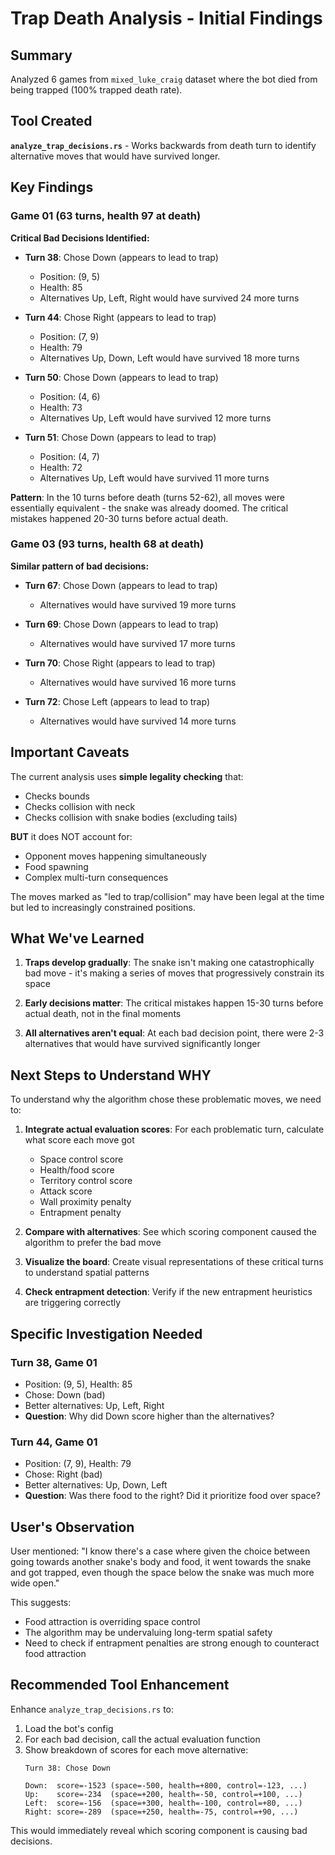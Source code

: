 # Trap Death Analysis - Initial Findings

## Summary

Analyzed 6 games from `mixed_luke_craig` dataset where the bot died from being trapped (100% trapped death rate).

## Tool Created

**`analyze_trap_decisions.rs`** - Works backwards from death turn to identify alternative moves that would have survived longer.

## Key Findings

### Game 01 (63 turns, health 97 at death)

**Critical Bad Decisions Identified:**

- **Turn 38**: Chose Down (appears to lead to trap)
  - Position: (9, 5)
  - Health: 85
  - Alternatives Up, Left, Right would have survived 24 more turns

- **Turn 44**: Chose Right (appears to lead to trap)
  - Position: (7, 9)
  - Health: 79
  - Alternatives Up, Down, Left would have survived 18 more turns

- **Turn 50**: Chose Down (appears to lead to trap)
  - Position: (4, 6)
  - Health: 73
  - Alternatives Up, Left would have survived 12 more turns

- **Turn 51**: Chose Down (appears to lead to trap)
  - Position: (4, 7)
  - Health: 72
  - Alternatives Up, Left would have survived 11 more turns

**Pattern**: In the 10 turns before death (turns 52-62), all moves were essentially equivalent - the snake was already doomed. The critical mistakes happened 20-30 turns before actual death.

### Game 03 (93 turns, health 68 at death)

**Similar pattern of bad decisions:**

- **Turn 67**: Chose Down (appears to lead to trap)
  - Alternatives would have survived 19 more turns

- **Turn 69**: Chose Down (appears to lead to trap)
  - Alternatives would have survived 17 more turns

- **Turn 70**: Chose Right (appears to lead to trap)
  - Alternatives would have survived 16 more turns

- **Turn 72**: Chose Left (appears to lead to trap)
  - Alternatives would have survived 14 more turns

## Important Caveats

The current analysis uses **simple legality checking** that:
- Checks bounds
- Checks collision with neck
- Checks collision with snake bodies (excluding tails)

**BUT** it does NOT account for:
- Opponent moves happening simultaneously
- Food spawning
- Complex multi-turn consequences

The moves marked as "led to trap/collision" may have been legal at the time but led to increasingly constrained positions.

## What We've Learned

1. **Traps develop gradually**: The snake isn't making one catastrophically bad move - it's making a series of moves that progressively constrain its space

2. **Early decisions matter**: The critical mistakes happen 15-30 turns before actual death, not in the final moments

3. **All alternatives aren't equal**: At each bad decision point, there were 2-3 alternatives that would have survived significantly longer

## Next Steps to Understand WHY

To understand why the algorithm chose these problematic moves, we need to:

1. **Integrate actual evaluation scores**: For each problematic turn, calculate what score each move got
   - Space control score
   - Health/food score
   - Territory control score
   - Attack score
   - Wall proximity penalty
   - Entrapment penalty

2. **Compare with alternatives**: See which scoring component caused the algorithm to prefer the bad move

3. **Visualize the board**: Create visual representations of these critical turns to understand spatial patterns

4. **Check entrapment detection**: Verify if the new entrapment heuristics are triggering correctly

## Specific Investigation Needed

### Turn 38, Game 01
- Position: (9, 5), Health: 85
- Chose: Down (bad)
- Better alternatives: Up, Left, Right
- **Question**: Why did Down score higher than the alternatives?

### Turn 44, Game 01
- Position: (7, 9), Health: 79
- Chose: Right (bad)
- Better alternatives: Up, Down, Left
- **Question**: Was there food to the right? Did it prioritize food over space?

## User's Observation

User mentioned: "I know there's a case where given the choice between going towards another snake's body and food, it went towards the snake and got trapped, even though the space below the snake was much more wide open."

This suggests:
- Food attraction is overriding space control
- The algorithm may be undervaluing long-term spatial safety
- Need to check if entrapment penalties are strong enough to counteract food attraction

## Recommended Tool Enhancement

Enhance `analyze_trap_decisions.rs` to:
1. Load the bot's config
2. For each bad decision, call the actual evaluation function
3. Show breakdown of scores for each move alternative:
   ```
   Turn 38: Chose Down

   Down:  score=-1523 (space=-500, health=+800, control=-123, ...)
   Up:    score=-234  (space=+200, health=-50, control=+100, ...)
   Left:  score=-156  (space=+300, health=-100, control=+80, ...)
   Right: score=-289  (space=+250, health=-75, control=+90, ...)
   ```

This would immediately reveal which scoring component is causing bad decisions.
